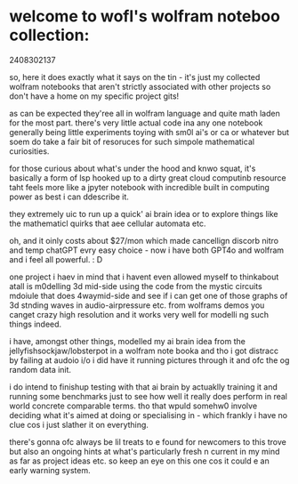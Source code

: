 # welcome to wofl's wolfram noteboo collection:

2408302137

so, here it does exactly what it says on the tin - it's just my collected wolfram notebooks that aren't strictly associated with other projects so don't have a home on my specific project gits!


as can be expected they'ree all in wolfram language and quite math laden for the most part.
there's very little actual code ina any one notebook generally being little experiments toying with sm0l ai's or ca or whatever but soem do take a fair bit of resoruces for such simpole mathematical curiosities.

for those curious about what's under the hood and knwo squat, it's basically a form of lsp hooked up to a dirty great cloud computinb resource taht feels more like a jpyter notebook with incredible built in computing power as best i can ddescribe it.

they extremely uic to run up a quick' ai brain idea or to explore things like the mathematicl quirks that aee cellular automata etc.

oh,  and it oinly costs about $27/mon which made cancellign discorb nitro and temp chatGPT evry easy choice - now i have both GPT4o and wolfram and i feel all powerful. : D

one project i haev in mind that i havent even allowed myself to thinkabout atall is m0delling 3d mid-side using the code from the mystic circuits mdoiule that does 4waymid-side and see if i can get one of those graphs of 3d stnding waves in audio-airpressure etc. from wolframs demos you canget crazy high resolution and it works very well for modelli ng such things indeed.

i have, amongst other things, modelled my ai brain idea from the jellyfishsockjaw/lobsterpot in a wolfram note booka and tho i got distracc  by failing at audoio i/o i did have it running pictures through it and ofc the og random data init. 

i do  intend to finishup testing with that ai brain by actuaklly training it and running some benchmarks just to see how well it really does perform in real world concrete comparable terms. tho that wpuld somehw0 involve deciding what it's aimed at doing or specialising in - which frankly i have no clue cos i just slather it on everything.

there's gonna ofc always be lil treats to e found for newcomers to this trove but also an ongoing hints at what's particularly fresh n current in my mind as far as project ideas etc. so keep an eye on this one cos it could e an early warning system.